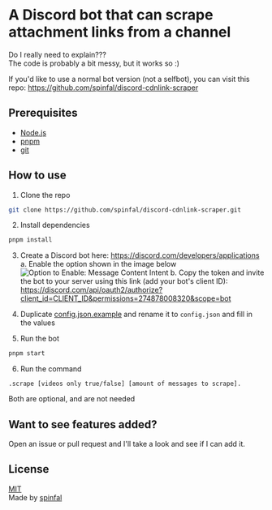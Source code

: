 # A Discord bot that can scrape attachment links from a channel
Do I really need to explain???\
The code is probably a bit messy, but it works so :)

If you'd like to use a normal bot version (not a selfbot), you can visit this repo: https://github.com/spinfal/discord-cdnlink-scraper

## Prerequisites
- [Node.js](https://nodejs.org/en/)
- [pnpm](https://pnpm.io/installation)
- [git](https://git-scm.com/downloads)

## How to use
1. Clone the repo
```bash
git clone https://github.com/spinfal/discord-cdnlink-scraper.git
```
2. Install dependencies
```bash
pnpm install
```
3. Create a Discord bot here: https://discord.com/developers/applications \
  a. Enable the option shown in the image below\
  ![Option to Enable: Message Content Intent](https://cdn.spin.rip/r/firefox_3037402965.png)
  b. Copy the token and invite the bot to your server using this link (add your bot's client ID): https://discord.com/api/oauth2/authorize?client_id=CLIENT_ID&permissions=274878008320&scope=bot
  
4. Duplicate [config.json.example](config.json.example) and rename it to `config.json` and fill in the values
5. Run the bot
```bash
pnpm start
```
6. Run the command
```
.scrape [videos only true/false] [amount of messages to scrape].
```
Both are optional, and are not needed

## Want to see features added?
Open an issue or pull request and I'll take a look and see if I can add it.

## License
[MIT](LICENSE)\
Made by [spinfal](https://out.spin.rip/home)
